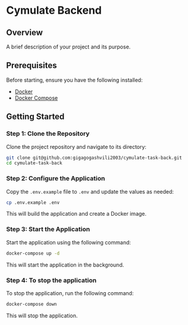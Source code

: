 # Cymulate Backend

## Overview

A brief description of your project and its purpose.

## Prerequisites

Before starting, ensure you have the following installed:

- [Docker](https://www.docker.com/)
- [Docker Compose](https://docs.docker.com/compose/)

## Getting Started

### Step 1: Clone the Repository

Clone the project repository and navigate to its directory:

```bash
git clone git@github.com:gigagogashvili2003/cymulate-task-back.git
cd cymulate-task-back
```

### Step 2: Configure the Application

Copy the `.env.example` file to `.env` and update the values as needed:

```bash
cp .env.example .env
```

This will build the application and create a Docker image.

### Step 3: Start the Application

Start the application using the following command:

```bash
docker-compose up -d
```

This will start the application in the background.

### Step 4: To stop the application

To stop the application, run the following command:

```bash
docker-compose down
```

This will stop the application.

